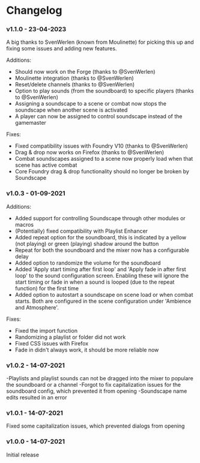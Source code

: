 # Changelog
### v1.1.0 - 23-04-2023
A big thanks to SvenWerlen (known from Moulinette) for picking this up and fixing some issues and adding new features.

Additions:
<ul>
<li>Should now work on the Forge (thanks to @SvenWerlen)</li>
<li>Moulinette integration (thanks to @SvenWerlen)</li>
<li>Reset/delete channels (thanks to @SvenWerlen)</li>
<li>Option to play sounds (from the soundboard) to specific players (thanks to @SvenWerlen)</li>
<li>Assigning a soundscape to a scene or combat now stops the soundscape when another scene is activated</li>
<li>A player can now be assigned to control soundscape instead of the gamemaster</li>
</ul>

Fixes:
<ul>
<li>Fixed compatibility issues with Foundry V10 (thanks to @SvenWerlen)</li>
<li>Drag & drop now works on Firefox (thanks to @SvenWerlen)</li>
<li>Combat soundscapes assigned to a scene now properly load when that scene has active combat</li>
<li>Core Foundry drag & drop functionality should no longer be broken by Soundscape</li>
</ul>

### v1.0.3 - 01-09-2021

Additions:
<ul>
<li>Added support for controlling Soundscape through other modules or macros</li>
<li>(Potentially) fixed compatibility with Playlist Enhancer</li>
<li>Added repeat option for the soundboard, this is indicated by a yellow (not playing) or green (playing) shadow around the button</li>
<li>Repeat for both the soundboard and the mixer now has a configurable delay</li>
<li>Added option to randomize the volume for the soundboard</li>
<li>Added 'Apply start timing after first loop' and 'Apply fade in after first loop' to the sound configuration screen. Enabling these will ignore the start timing or fade in when a sound is looped (due to the repeat function) for the first time</li>
<li>Added option to autostart a soundscape on scene load or when combat starts. Both are configured in the scene configuration under 'Ambience and Atmosphere'.</li>
</ul>

Fixes:
<ul>
<li>Fixed the import function</li>
<li>Randomizing a playlist or folder did not work</li>
<li>Fixed CSS issues with Firefox</li>
<li>Fade in didn't always work, it should be more reliable now</li>
</ul>

### v1.0.2 - 14-07-2021
-Playlists and playlist sounds can not be dragged into the mixer to populare the soundboard or a channel
-Forgot to fix capitalization issues for the soundboard config, which prevented it from opening
-Soundscape name edits resulted in an error

### v1.0.1 - 14-07-2021
Fixed some capitalization issues, which prevented dialogs from opening

### v1.0.0 - 14-07-2021
Initial release<br>
